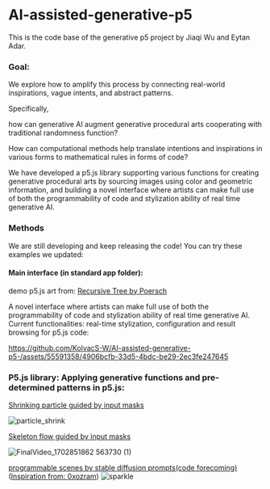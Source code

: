 # AI-assisted-generative-p5

This is the code base of the generative p5 project by Jiaqi Wu and Eytan Adar.

### Goal:
We explore how to amplify this process by connecting real-world inspirations, vague intents, and abstract patterns. 

Specifically, 

how can generative AI augment generative procedural arts cooperating with traditional randomness
function? 

How can computational methods help translate intentions and inspirations in various forms to mathematical rules in forms of code? 

We have developed a p5.js library supporting various functions for creating generative procedural arts by sourcing images using color and geometric information, and building a novel interface where artists can make full use of both the
programmability of code and stylization ability of real time generative AI.

### Methods
We are still developing and keep releasing the code! You can try these examples we updated:

#### Main interface (in standard app folder): 
demo p5.js art from: [Recursive Tree by Poersch](https://openprocessing.org/sketch/90192)

A novel interface where artists can make full use of both the programmability of code and stylization ability of real time generative AI.
Current functionalities: real-time stylization, configuration and result browsing for p5.js code:

https://github.com/KolvacS-W/AI-assisted-generative-p5-/assets/55591358/4906bcfb-33d5-4bdc-be29-2ec3fe247645

### P5.js library: Applying generative functions and pre-determined patterns in p5.js:
[Shrinking particle guided by input masks](https://editor.p5js.org/wujiaq/sketches/pZSMb4Jxv)

![particle_shrink](https://github.com/KolvacS-W/AI-assisted-generative-p5-/assets/55591358/cb829cc9-3475-4f7c-a0c9-cca79b2d59e8)



[Skeleton flow guided by input masks](https://editor.p5js.org/wujiaq/sketches/5BG9YMHaN)

![FinalVideo_1702851862 563730 (1)](https://github.com/KolvacS-W/AI-assisted-generative-p5-/assets/55591358/d3fe2ec4-49ac-4cbb-8a37-445839adf5c3)


[programmable scenes by stable diffusion prompts(code forecoming)]()
([Inspiration from: 0xozram](https://openprocessing.org/sketch/1790022))
![sparkle](https://github.com/KolvacS-W/AI-assisted-generative-p5-/assets/55591358/cd7240ae-aab3-4bc9-ad2a-49a665955185)
